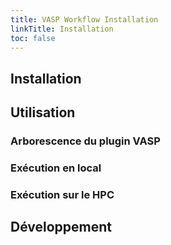 ```yaml
---
title: VASP Workflow Installation
linkTitle: Installation
toc: false
---
```


## Installation

## Utilisation

### Arborescence du plugin VASP

### Exécution en local

### Exécution sur le HPC

## Développement

